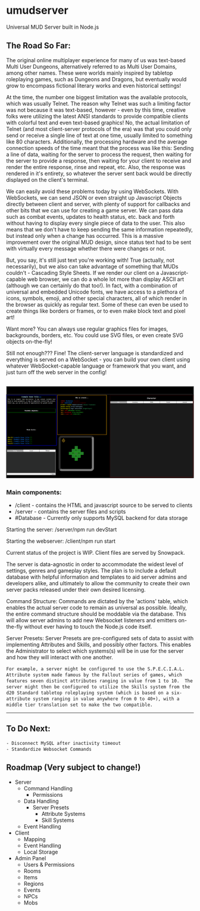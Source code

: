 # umudserver
Universal MUD Server built in Node.js

## The Road So Far:

  The original online multiplayer experience for many of us was text-based Multi User Dungeons, alternatively referred to as Multi User Domains, among other names.  These were worlds mainly inspired by tabletop roleplaying games, such as Dungeons and Dragons, but eventually would grow to encompass fictional literary works and even historical settings!

  At the time, the number one biggest limitation was the available protocols, which was usually Telnet.  The reason why Telnet was such a limiting factor was not because it was text-based, however - even by this time, creative folks were utilizing the latest ANSI standards to provide compatible clients with colorful text and even text-based graphics!  No, the actual limitation of Telnet (and most client-server protocols of the era) was that you could only send or receive a single line of text at one time, usually limited to something like 80 characters.  Additionally, the processing hardware and the average connection speeds of the time meant that the process was like this:  Sending a line of data, waiting for the server to process the request, then waiting for the server to provide a response, then waiting for your client to receive and render the entire response, rinse and repeat, etc.  Also, the response was rendered in it's entirety, so whatever the server sent back would be directly displayed on the client's terminal.  

  We can easily avoid these problems today by using WebSockets.  With WebSockets, we can send JSON or even straight up Javascript Objects directly between client and server, with plenty of support for callbacks and other bits that we can use for creating a game server.  We can pass data such as combat events, updates to health status, etc. back and forth without having to display every single piece of data to the user.  This also means that we don't have to keep sending the same information repeatedly, but instead only when a change has occurred.  This is a massive improvement over the original MUD design, since status text had to be sent with virtually every message whether there were changes or not.

  But, you say, it's still just text you're working with!  True (actually, not necessarily), but we also can take advantage of something that MUDs couldn't - Cascading Style Sheets.  If we render our client on a Javascript-capable web browser, we can do a whole lot more than display ASCII art (although we can certainly do that too!).  In fact, with a combination of universal and embedded Unicode fonts, we have access to a plethora of icons, symbols, emoji, and other special characters, all of which render in the browser as quickly as regular text.  Some of these can even be used to create things like borders or frames, or to even make block text and pixel art!
  
  Want more?  You can always use regular graphics files for images, backgrounds, borders, etc.  You could use SVG files, or even create SVG objects on-the-fly!
  
  Still not enough???  Fine!  The client-server language is standardized and everything is served on a WebSocket - you can build your own client using whatever WebSocket-capable language or framework that you want, and just turn off the web server in the config!
  
  
![Demo Image](umud_demo1.png)
  -----------------------------------------------------------------------------------------------------------------------------------------------------------------

### Main components:
  * /client - contains the HTML and javascript source to be served to clients
  * /server - contains the server files and scripts
  * #Database - Currently only supports MySQL backend for data storage
  
  Starting the server:
  /server/npm run devStart
  
  Starting the webserver:
  /client/npm run start
  
Current status of the project is WIP.  Client files are served by Snowpack.

The server is data-agnostic in order to accommodate the widest level of settings, genres and gameplay styles.  The plan is to include a default database with helpful information and templates to aid server admins and developers alike, and ultimately to allow the community to create their own server packs released under their own desired licensing.

Command Structure:
	Commands are dictated by the 'actions' table, which enables the actual server code to remain as universal as possible.  Ideally, the entire command structure should be moddable via the database.  This will allow server admins to add new Websocket listeners and emitters on-the-fly without ever having to touch the Node.js code itself.

Server Presets:
	Server Presets are pre-configured sets of data to assist with implementing Attributes and Skills, and possibly other factors.  This enables the Administrator to select which systems(s) will be in use for the server and how they will interact with one another.
	
	For example, a server might be configured to use the S.P.E.C.I.A.L. Attribute system made famous by the Fallout series of games, which features seven distinct attributes ranging in value from 1 to 10.  The server might then be configured to utilize the Skills system from the d20 Standard tabletop roleplaying system (which is based on a six-attribute system ranging in value anywhere from 0 to 40+), with a middle tier translation set to make the two compatible.

--------------------------------------------------------------------------------------------------------------------------------------------------------------------

## To Do Next:
	- Disconnect MySQL after inactivity timeout
	- Standardize Websocket Commands


## Roadmap (Very subject to change!)

- Server
  - Command Handling
    - Permissions
  - Data Handling
	- Server Presets
		- Attribute Systems
		- Skill Systems
  - Event Handling
- Client
  - Mapping
  - Event Handling
  - Local Storage
- Admin Panel
  - Users & Permissions
  - Rooms
  - Items
  - Regions
  - Events
  - NPCs
  - Mobs
